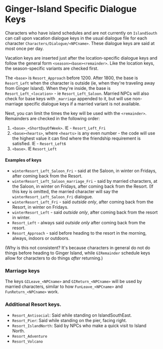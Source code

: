 ﻿Ginger-Island Specific Dialogue Keys
=========================================

Characters who have island schedules and are not currently on `IslandSouth` can call upon vacation dialogue keys in the usual dialogue file for each character
`Characters/Dialogue/<NPCname>`. These dialogue keys are said at most once per day.

Vacation keys are inserted just after the location-specific dialogue keys and follow the general form `<season><base><remainder>`. Like the location keys, the season-specific variants are checked first.

The `<base>` is `Resort_Approach` before 1200. After 1800, the base is `Resort_Left` when the character is outside (ie, when they're traveling away from Ginger Island). When they're inside, the base is `Resort_Left_<location>` - ie `Resort_Left_Saloon`. Married NPCs will also check for base keys with `_marriage` appended to it, but will use non-marriage specific dialogue keys if a married variant is not available.

Next, you can limit the times the key will be used with the `<remainder>`. Remainders are checked in the following order:

1. `<base>_<ShortDayOfWeek>`. IE - `Resort_Left_Fri`
2. `<base><hearts>`, where `<hearts>` is any even number - the code will use the highest value it can find where the friendship requirement is satisfied. IE - `Resort_Left6`
3. `<base>`. IE `Resort_Left`

#### Examples of keys

* `winterResort_Left_Saloon_Fri` - said at the Saloon, in winter on Fridays, after coming back from the Resort.
* `winterResort_Left_Saloon_marriage_Fri` - said by married characters, at the Saloon, in winter on Fridays, after coming back from the Resort. (If this key is omitted, the married character will say the `winterResort_Left_Saloon_Fri` dialogue.
* `winterResort_Left_Fri` - said *outside only*, after coming back from the Resort, in winter on Fridays.
* `winterResort_Left` - said *outside only*, after coming back from the resort in winter.
* `Resort_Left` - always said *outside only* after coming back from the resort.
* `Resort_Approach` - said before heading to the resort in the morning, always, indoors or outdoors.

(Why is this not consistent? It's because characters in general do not do things before heading to Ginger Island, while `GIRemainder` schedule keys allow for characters to do things *after* returning.)

### Marriage keys

The keys `GILeave_<NPCname>` and `GIReturn_<NPCname>` will be used by married characters, similar to how `FunLeave_<NPCname>` and `FunReturn_<NPCname>` work.

### Additional Resort keys.

* `Resort_Antisocial`: Said while standing on IslandSouthEast.
* `Resort_Pier`: Said while standing on the pier, facing right.
* `Resort_IslandNorth`: Said by NPCs who make a quick visit to Island North.
* `Resort_Adventure`
* `Resort_Volcano`